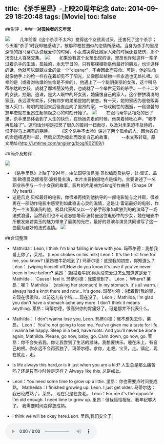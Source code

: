 title: 《杀手里昂》-上映20周年纪念
date: 2014-09-29 18:20:48
tags: [Movie]
toc: false
---

##影评：
###**一对孤独者的忘年恋**

![](/img/《杀手里昂》-上映20周年纪念/1.jpeg)
　　几年前看《这个杀手不太冷》觉得这个女孩真讨厌，还害死了这个杀手；今天看“杀手”时我却被感动了，被那种柏拉图似的恋情所感动。当身为杀手的里昂深情的跟马蒂尔达说我爱你的时候，小女孩哭得比她家人死的时候还要悲伤，那个场面让人百感交集。
![](/img/《杀手里昂》-上映20周年纪念/2.jpg)
　　如果没有这个女孩出现的话，里昂也许就这样一辈子过着杀手的生活，孤独的，永无宁日的，只有那棵植物是他最好的朋友。也许这样的话，他就可以兢兢业业的做一个“cleaner”，不会因此而丧命。可是，他的生命就像他手上的枪一样存在着却见不了阳光，又像那盆植物一样永远也无处扎根。庆幸的是（或者对枯燥的生命是不幸的），他遇上了一个聪明美丽的女孩，这个叫马蒂尔达的女孩，成就了娜塔丽波特曼，也成就了一个举世无双的杀手。一个十二岁的女孩，抽烟，逃课，是大人眼中的坏女孩，她痛恨自己的家人，这个拼拼凑凑的家庭，永远没有欢乐，只有四岁的弟弟是她的依恋。有一天，她的家因为爸爸贩毒被人灭口，聪明的她回来后径直走向了里昂的家，一场戏剧性的邂逅，一段温馨的忘年恋就在里昂生起恻隐之心的时刻开始了。
![](/img/《杀手里昂》-上映20周年纪念/3.jpg)
　　在跟马蒂尔达相处的日子里，杀手里昂体会到了人生的快乐，在劝她先走的时候，他笑着倾吐心声，“我不再孤独了”。这句话分明是把憋了很久的苦闷一扫而尽，以及对未来迫不及待的，恨不得马上拥有的期待。
　　《这个杀手不太冷》讲述了两个孤单的人，因为各自的命运相遇到一起，然后又因为彼此而改变自己的故事。
　　--本文系转载，原文地址(http://i.mtime.com/angieng/blog/802109/)

##简介及短评

![](/img/《杀手里昂》-上映20周年纪念/4.jpg)
* 《杀手里昂》上映于1994年，由法国导演吕克·贝松编剧及执导，让·雷诺、盖瑞·欧德曼及娜塔丽·波特曼主演，本片主要拍摄地点是纽约。主要讲述了一名职业杀手与一个小女孩的故事。影片的片尾曲为Sting所作曲目《Shape Of My heart》.
* 这是吕克·贝松最好的电影，你很难再找到他执导的一部电影能与之并肩，很难再在一部动作电影中感受到如此直击心灵的温情，这是让·雷诺最好的电影，作为一个法国演员的他，极具代表却又以一个杀手形象如此独到的的演绎了一场法式浪漫，当然我们也不可遗忘娜塔莉·波特曼这位电影中的少女，她在电影中所散发宛若美玉的魅力带来了最美的光芒，最好的导演与演员共同谱写了这一曲最为曼妙的法式温情。
![](/img/《杀手里昂》-上映20周年纪念/5.jpg)

##台词整理

* Mathilda：Leon, I think I'm kina falling in love with you. 
玛蒂尔德：我想我爱上你了，莱昂。
(Leon chokes on his milk)
Léon： It's the first time for me, you know? 
(莱昂被牛奶呛到了)
玛蒂尔德：这是我的初恋，你知道么？
Léon： (wiping himself off)How do you know it's love if you've never been in love before? 
莱昂：(擦拭着牛奶)你从没恋爱过怎么知道这是爱？
Mathilda： 'Cause I feel it. 
玛蒂尔德：我感觉到了。
Léon： Where? 
莱昂：哪？
Mathilda： (stoking her stomach) In my stomach. It's all warm. I always had a knot there and now... it's gone. 
玛蒂尔德：(揉着胃)我的胃，它现在很暖和，以前这儿有个结……现在没了。
Léon： Mathilda, I'm glad you don't have a stomach ache any more. I don't think it means anything. 
莱昂：玛蒂尔德，很高兴你的胃痛好了，可是那并不代表什么。


* Mathilda： I don't wanna lose you, Leon.
玛蒂尔德：我不想失去你，莱昂。
Léon： You're not going to lose me. You've given me a taste for life. I wanna be happy. Sleep in a bed, have roots. And you'll never be alone again, Mathilda. Please, go now, baby, go. Calm down, go now, go.
莱昂：你不会失去我。你让我尝到了生活的滋味。我想要快乐。睡在床上，有自己的根。你永远不会再孤独了，玛蒂尔德。求你，走吧，宝贝，走。镇定，现在就走，走。


* Is life always this hard,or is it just when you are a kid? 
人生总是那么痛苦吗？还是只有小时候是这样？ 
Always like this. 
总是如此。


* Leon：You need some time to grow up a little.
里昂：你也需要点时间变成熟。
Matheilda：I finished growing up. Leon.
I just get older.
马蒂尔达：我已经成熟了。莱昂。
现在只是在变老。
Leon：For me it's the opposite. I'm old enough.
I need time to grow up.
里昂：但我恰恰相反，我年纪够大了。
我需要时间变得更成熟。


* I think we will be okey here.Leon.
里昂,我们安全了。
<div>
<audio src="/img/《杀手里昂》-上映20周年纪念/b.mp3" controls autoplay /></div>

